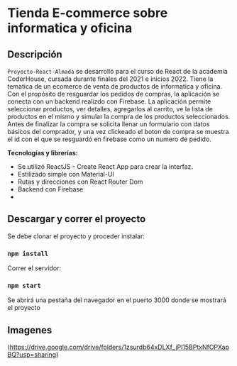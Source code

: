 
# Tienda E-commerce sobre informatica y oficina

## Descripción

`Proyecto-React-Almada` se desarrolló para el curso de React de la academia CoderHouse, cursada durante finales del 2021 e inicios 2022. Tiene la tematica de un ecomerce de venta de productos de informatica y oficina.
Con el propósito de resguardar los pedidos de compras, la aplicación se conecta con un backend realizdo con Firebase.
La aplicación permite seleccionar productos, ver detalles, agregarlos al carrito, ve la lista de productos en el mismo y simular la compra de los productos seleccionados.
Antes de finalizar la compra se solicita llenar un formulario con datos básicos del comprador, y una vez clickeado el boton de compra se muestra el id con el que se resguardó en firebase como un numero de pedido.

**Tecnologías y librerías:**

- Se utilizó ReactJS - Create React App para crear la interfaz.
- Estilizado simple con Material-UI
- Rutas y direcciones con React Router Dom
- Backend con Firebase
- 
## Descargar y correr el proyecto

Se debe clonar el proyecto y proceder  instalar:

### `npm install`

Correr el servidor:

### `npm start`

Se abrirá una pestaña del navegador en el puerto 3000 donde se mostrará el proyecto

## Imagenes

(https://drive.google.com/drive/folders/1zsurdb64xDLXf_jPl15BPtxNfOPXapBQ?usp=sharing)

